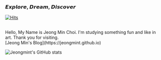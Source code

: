 ### 𝙀𝙭𝙥𝙡𝙤𝙧𝙚, 𝘿𝙧𝙚𝙖𝙢, 𝘿𝙞𝙨𝙘𝙤𝙫𝙚𝙧
[![Hits](https://hits.seeyoufarm.com/api/count/incr/badge.svg?url=https%3A%2F%2Fgithub.com%2Fjeongmint&count_bg=%2363F2BE&title_bg=%235D776E&icon=github.svg&icon_color=%23FFFFFF&title=hits&edge_flat=false)](https://hits.seeyoufarm.com)

<br/>
Hello, My Name is Jeong Min Choi.
I'm studying something fun and like in art.
Thank you for visiting.

<br/>
[Jeong Min's Blog](https://jeongmint.github.io)

![Jeongmint's GitHub stats](https://github-readme-stats.vercel.app/api?username=jeongmint&show_icons=true&theme=gotham)

<!--
**jeongmint/jeongmint** is a ✨ _special_ ✨ repository because its `README.md` (this file) appears on your GitHub profile.

Here are some ideas to get you started:

- 🔭 I’m currently working on ...
- 🌱 I’m currently learning ...
- 👯 I’m looking to collaborate on ...
- 🤔 I’m looking for help with ...
- 💬 Ask me about ...
- 📫 How to reach me: ...
- 😄 Pronouns: ...
- ⚡ Fun fact: ...
-->
